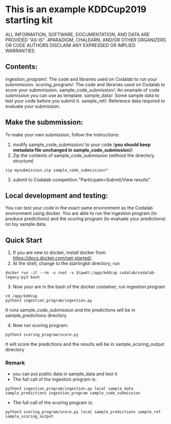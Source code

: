 This is an example KDDCup2019 starting kit
==========================================

ALL INFORMATION, SOFTWARE, DOCUMENTATION, AND DATA ARE PROVIDED "AS-IS".
4PARADIGM, CHALEARN, AND/OR OTHER ORGANIZERS
OR CODE AUTHORS DISCLAIM ANY EXPRESSED OR IMPLIED WARRANTIES.

Contents:
---------

ingestion_program/: The code and libraries used on Codalab to run your submmission.
scoring_program/: The code and libraries used on Codalab to score your submmission.
sample_code_submission/: An example of code submission you can use as template.
sample_data/: Some sample data to test your code before you submit it.
sample_ref/: Reference data required to evaluate your submission.

Make the submmission:
---------------------

To make your own submission, follow the instructions:
1. modify sample_code_submission/ to your code (**you should keep metadata file unchanged in sample_code_submission/**)
2. Zip the contents of sample_code_submission (without the directory structure)
```
zip mysubmission.zip sample_code_submission/*
```
3. submit to Codalab competition "Participate>Submit/View results".


Local development and testing:
------------------------------

You can test your code in the exact same environment as the Codalab environment using docker.
You are able to run the ingestion program (to produce predictions) and the scoring program
(to evaluate your predictions) on toy sample data.

Quick Start
-----------

1. If you are new to docker, install docker from https://docs.docker.com/get-started/.
2. At the shell, change to the startingkit directory, run

```
docker run -it --rm -u root -v $(pwd):/app/kddcup codalab/codalab-legacy:py3 bash
```

3. Now your are in the bash of the docker container, run ingestion program

```
cd /app/kddcup
python3 ingestion_program/ingestion.py
```
It runs sample_code_submission and the predictions will be in sample_predictions directory

4. Now run scoring program:

```
python3 scoring_program/score.py
```

It will score the predictions and the results will be in sample_scoring_output directory

### Remark

- you can put public data in sample_data and test it
- The full call of the ingestion program is:

```
python3 ingestion_program/ingestion.py local sample_data sample_predictions ingestion_program sample_code_submission
```

- The full call of the scoring program is:

```
python3 scoring_program/score.py local sample_predictions sample_ref sample_scoring_output
```

